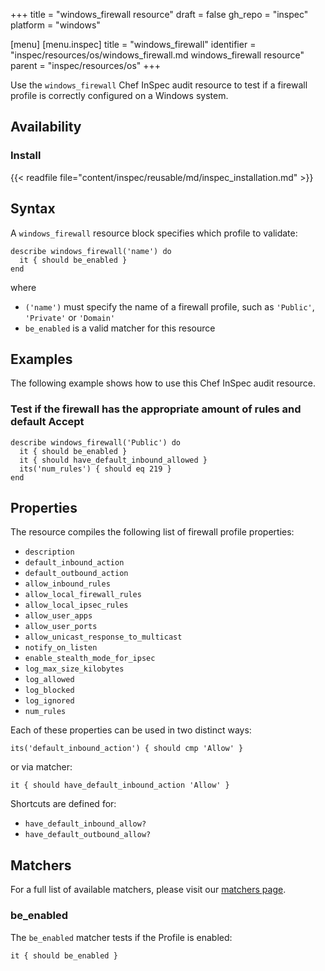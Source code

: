 +++
title = "windows_firewall resource"
draft = false
gh_repo = "inspec"
platform = "windows"

[menu]
  [menu.inspec]
    title = "windows_firewall"
    identifier = "inspec/resources/os/windows_firewall.md windows_firewall resource"
    parent = "inspec/resources/os"
+++

Use the `windows_firewall` Chef InSpec audit resource to test if a firewall profile is correctly configured on a Windows system.

## Availability

### Install

{{< readfile file="content/inspec/reusable/md/inspec_installation.md" >}}

## Syntax

A `windows_firewall` resource block specifies which profile to validate:

    describe windows_firewall('name') do
      it { should be_enabled }
    end

where

* `('name')` must specify the name of a firewall profile, such as `'Public'`, `'Private'` or `'Domain'`
* `be_enabled` is a valid matcher for this resource


## Examples

The following example shows how to use this Chef InSpec audit resource.

### Test if the firewall has the appropriate amount of rules and default Accept

    describe windows_firewall('Public') do
      it { should be_enabled }
      it { should have_default_inbound_allowed }
      its('num_rules') { should eq 219 }
    end

## Properties

The resource compiles the following list of firewall profile properties:

* `description`
* `default_inbound_action`
* `default_outbound_action`
* `allow_inbound_rules`
* `allow_local_firewall_rules`
* `allow_local_ipsec_rules`
* `allow_user_apps`
* `allow_user_ports`
* `allow_unicast_response_to_multicast`
* `notify_on_listen`
* `enable_stealth_mode_for_ipsec`
* `log_max_size_kilobytes`
* `log_allowed`
* `log_blocked`
* `log_ignored`
* `num_rules`

Each of these properties can be used in two distinct ways:

    its('default_inbound_action') { should cmp 'Allow' }

or via matcher:

    it { should have_default_inbound_action 'Allow' }

Shortcuts are defined for:

* `have_default_inbound_allow?`
* `have_default_outbound_allow?`

## Matchers

For a full list of available matchers, please visit our [matchers page](/inspec/matchers/).

### be_enabled

The `be_enabled` matcher tests if the Profile is enabled:

    it { should be_enabled }
